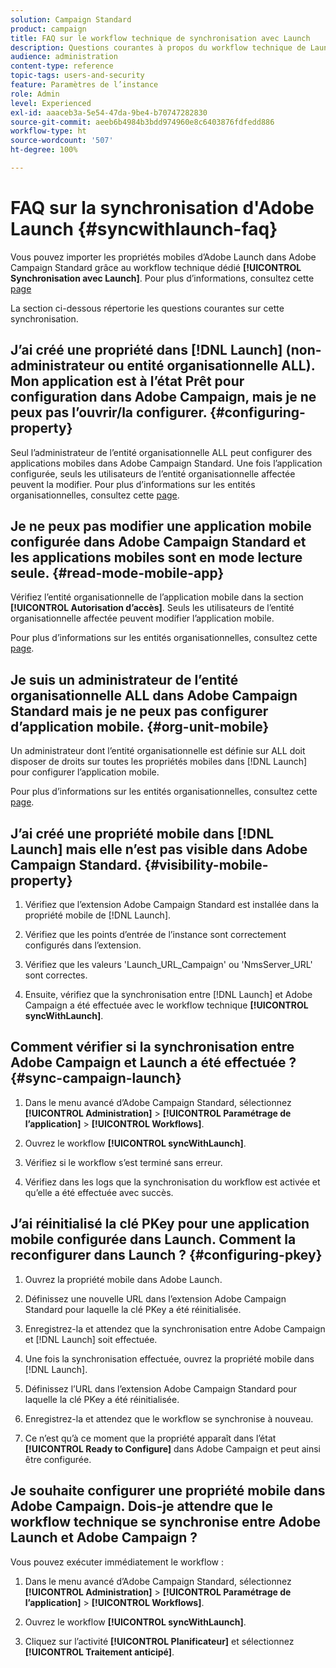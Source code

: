 ```yaml
---
solution: Campaign Standard
product: campaign
title: FAQ sur le workflow technique de synchronisation avec Launch
description: Questions courantes à propos du workflow technique de Launch.
audience: administration
content-type: reference
topic-tags: users-and-security
feature: Paramètres de l’instance
role: Admin
level: Experienced
exl-id: aaaceb3a-5e54-47da-9be4-b70747282830
source-git-commit: aeeb6b4984b3bdd974960e8c6403876fdfedd886
workflow-type: ht
source-wordcount: '507'
ht-degree: 100%

---
```


# FAQ sur la synchronisation d&#39;Adobe Launch {#syncwithlaunch-faq}

Vous pouvez importer les propriétés mobiles d’Adobe Launch dans Adobe Campaign Standard grâce au workflow technique dédié **[!UICONTROL Synchronisation avec Launch]**. Pour plus d’informations, consultez cette [page](../../administration/using/technical-workflows.md)

La section ci-dessous répertorie les questions courantes sur cette synchronisation.

## J’ai créé une propriété dans [!DNL Launch] (non-administrateur ou entité organisationnelle ALL). Mon application est à l’état Prêt pour configuration dans Adobe Campaign, mais je ne peux pas l’ouvrir/la configurer. {#configuring-property}

Seul l’administrateur de l’entité organisationnelle ALL peut configurer des applications mobiles dans Adobe Campaign Standard. Une fois l’application configurée, seuls les utilisateurs de l’entité organisationnelle affectée peuvent la modifier. Pour plus d’informations sur les entités organisationnelles, consultez cette [page](../../administration/using/organizational-units.md).

## Je ne peux pas modifier une application mobile configurée dans Adobe Campaign Standard et les applications mobiles sont en mode lecture seule. {#read-mode-mobile-app}

Vérifiez l’entité organisationnelle de l’application mobile dans la section **[!UICONTROL Autorisation d’accès]**. Seuls les utilisateurs de l’entité organisationnelle affectée peuvent modifier l’application mobile.

Pour plus d’informations sur les entités organisationnelles, consultez cette [page](../../administration/using/organizational-units.md).

## Je suis un administrateur de l’entité organisationnelle ALL dans Adobe Campaign Standard mais je ne peux pas configurer d’application mobile. {#org-unit-mobile}

Un administrateur dont l’entité organisationnelle est définie sur ALL doit disposer de droits sur toutes les propriétés mobiles dans [!DNL Launch] pour configurer l’application mobile.

Pour plus d’informations sur les entités organisationnelles, consultez cette [page](../../administration/using/organizational-units.md).

## J’ai créé une propriété mobile dans [!DNL Launch] mais elle n’est pas visible dans Adobe Campaign Standard. {#visibility-mobile-property}

1. Vérifiez que l’extension Adobe Campaign Standard est installée dans la propriété mobile de [!DNL Launch].

1. Vérifiez que les points d’entrée de l’instance sont correctement configurés dans l’extension.

1. Vérifiez que les valeurs &#39;Launch_URL_Campaign&#39; ou &#39;NmsServer_URL&#39; sont correctes.

1. Ensuite, vérifiez que la synchronisation entre [!DNL Launch] et Adobe Campaign a été effectuée avec le workflow technique **[!UICONTROL syncWithLaunch]**.

## Comment vérifier si la synchronisation entre Adobe Campaign et Launch a été effectuée ?  {#sync-campaign-launch}

1. Dans le menu avancé d’Adobe Campaign Standard, sélectionnez **[!UICONTROL Administration]** > **[!UICONTROL Paramétrage de l’application]** > **[!UICONTROL Workflows]**.

1. Ouvrez le workflow **[!UICONTROL syncWithLaunch]**.

1. Vérifiez si le workflow s’est terminé sans erreur.

1. Vérifiez dans les logs que la synchronisation du workflow est activée et qu’elle a été effectuée avec succès.

## J’ai réinitialisé la clé PKey pour une application mobile configurée dans Launch. Comment la reconfigurer dans Launch ?  {#configuring-pkey}

1. Ouvrez la propriété mobile dans Adobe Launch.

1. Définissez une nouvelle URL dans l’extension Adobe Campaign Standard pour laquelle la clé PKey a été réinitialisée.

1. Enregistrez-la et attendez que la synchronisation entre Adobe Campaign et [!DNL Launch] soit effectuée.

1. Une fois la synchronisation effectuée, ouvrez la propriété mobile dans [!DNL Launch].

1. Définissez l’URL dans l’extension Adobe Campaign Standard pour laquelle la clé PKey a été réinitialisée.

1. Enregistrez-la et attendez que le workflow se synchronise à nouveau.

1. Ce n’est qu’à ce moment que la propriété apparaît dans l’état **[!UICONTROL Ready to Configure]** dans Adobe Campaign et peut ainsi être configurée.

## Je souhaite configurer une propriété mobile dans Adobe Campaign. Dois-je attendre que le workflow technique se synchronise entre Adobe Launch et Adobe Campaign ?

Vous pouvez exécuter immédiatement le workflow :

1. Dans le menu avancé d’Adobe Campaign Standard, sélectionnez **[!UICONTROL Administration]** > **[!UICONTROL Paramétrage de l’application]** > **[!UICONTROL Workflows]**.

1. Ouvrez le workflow **[!UICONTROL syncWithLaunch]**.

1. Cliquez sur l’activité **[!UICONTROL Planificateur]** et sélectionnez **[!UICONTROL Traitement anticipé]**.
